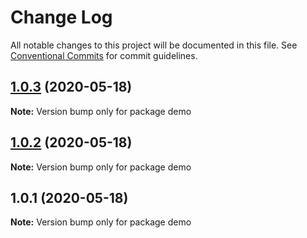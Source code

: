 # Change Log

All notable changes to this project will be documented in this file.
See [Conventional Commits](https://conventionalcommits.org) for commit guidelines.

## [1.0.3](https://github.com/lyndonoc/react-depot/compare/demo@1.0.2...demo@1.0.3) (2020-05-18)

**Note:** Version bump only for package demo





## [1.0.2](https://github.com/lyndonoc/react-depot/compare/demo@1.0.1...demo@1.0.2) (2020-05-18)

**Note:** Version bump only for package demo





## 1.0.1 (2020-05-18)

**Note:** Version bump only for package demo
